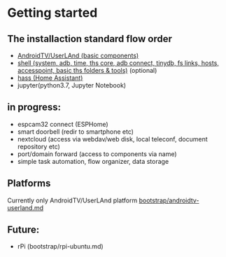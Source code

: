 # Getting started

## The installaction standard flow order
- [AndroidTV/UserLAnd (basic components)](https://www.youtube.com/watch?v=SiihcFD1fGI)
- [shell (system, adb, time, ths core, adb connect, tinydb, fs links, hosts, accesspoint, basic ths folders & tools)](https://www.youtube.com/watch?v=O-TR90wMyCI)
(optional)
- [hass (Home Assistant)](https://www.youtube.com/watch?v=QeBshrCm0Bs)
- jupyter(python3.7, Jupyter Notebook)

## in progress:
- espcam32 connect (ESPHome)
- smart doorbell (redir to smartphone etc)
- nextcloud (access via webdav/web disk, local teleconf, document repository etc)
- port/domain forward (access to components via name)
- simple task automation, flow organizer, data storage

## Platforms
Currently only AndroidTV/UserLAnd platform [bootstrap/androidtv-userland.md](bootstrap/androidtv-userland.md) 


## Future:
- rPi (bootstrap/rpi-ubuntu.md)

